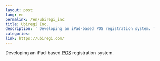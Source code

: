```yaml
---
layout: post
lang: en
permalink: /en/ubiregi_inc
title: Ubiregi Inc.
description: ' Developing an iPad-based POS registration system. '
categories: 
link: https://ubiregi.com/
---
```


<p>Developing an iPad-based <a href="https://en.wikipedia.org/wiki/Point_of_sale">POS</a> registration system.</p>
